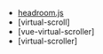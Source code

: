 - [headroom.js](https://wicky.nillia.ms/headroom.js/)
- [virtual-scroll]
- [vue-virtual-scroller]
- [virtual-scroller]